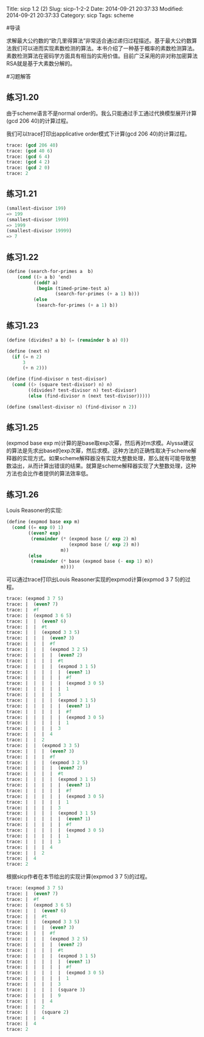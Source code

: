 Title: sicp 1.2 (2)
Slug: sicp-1-2-2
Date: 2014-09-21 20:37:33
Modified: 2014-09-21 20:37:33
Category: sicp
Tags: scheme

#导读

求解最大公约数的“欧几里得算法”非常适合通过递归过程描述。基于最大公约数算法我们可以进而实现素数检测的算法。本书介绍了一种基于概率的素数检测算法。素数检测算法在密码学方面具有相当的实用价值。目前广泛采用的非对称加密算法RSA就是基于大素数分解的。

#习题解答

## 练习1.20

由于scheme语言不是normal order的。我么只能通过手工通过代换模型展开计算(gcd 206 40)的计算过程。

我们可以trace打印出applicative order模式下计算(gcd 206 40)的计算过程。

``` Scheme
trace: (gcd 206 40)
trace: (gcd 40 6)
trace: (gcd 6 4)
trace: (gcd 4 2)
trace: (gcd 2 0)
trace: 2
```

## 练习1.21

``` Scheme
(smallest-divisor 199)
=> 199
(smallest-divisor 1999)
=> 1999
(smallest-divisor 19999)
=> 7
```

## 练习1.22

``` Scheme
(define (search-for-primes a  b)
	(cond ((> a b) 'end)
		  ((odd? a)
		   (begin (timed-prime-test a)
		          (search-for-primes (+ a 1) b)))
		  (else
		   (search-for-primes (+ a 1) b))
```

## 练习1.23

``` Scheme
(define (divides? a b) (= (remainder b a) 0))

(define (next n)
  (if (= n 2)
      3
      (+ n 2)))

(define (find-divisor n test-divisor)
  (cond ((> (square test-divisor) n) n)
        ((divides? test-divisor n) test-divisor)
        (else (find-divisor n (next test-divisor)))))

(define (smallest-divisor n) (find-divisor n 2))
```

## 练习1.25

(expmod base exp m)计算的是base取exp次幂，然后再对m求模。Alyssa建议的算法是先求出base的exp次幂，然后求模。这种方法的正确性取决于scheme解释器的实现方式。如果scheme解释器没有实现大整数处理，那么就有可能导致整数溢出，从而计算出错误的结果。就算是scheme解释器实现了大整数处理，这种方法也会比作者提供的算法效率低。

## 练习1.26

Louis Reasoner的实现:

``` Scheme
(define (expmod base exp m)
  (cond ((= exp 0) 1)
        ((even? exp)
         (remainder (* (expmod base (/ exp 2) m)
                       (expmod base (/ exp 2) m))
                    m))
        (else
         (remainder (* base (expmod base (- exp 1) m))
                    m))))

```

可以通过trace打印出Louis Reasoner实现的expmod计算(expmod 3 7 5)的过程。

``` Scheme
trace: (expmod 3 7 5)
trace: |  (even? 7)
trace: |  #f
trace: |  (expmod 3 6 5)
trace: |  |  (even? 6)
trace: |  |  #t
trace: |  |  (expmod 3 3 5)
trace: |  |  |  (even? 3)
trace: |  |  |  #f
trace: |  |  |  (expmod 3 2 5)
trace: |  |  |  |  (even? 2)
trace: |  |  |  |  #t
trace: |  |  |  |  (expmod 3 1 5)
trace: |  |  |  |  |  (even? 1)
trace: |  |  |  |  |  #f
trace: |  |  |  |  |  (expmod 3 0 5)
trace: |  |  |  |  |  1
trace: |  |  |  |  3
trace: |  |  |  |  (expmod 3 1 5)
trace: |  |  |  |  |  (even? 1)
trace: |  |  |  |  |  #f
trace: |  |  |  |  |  (expmod 3 0 5)
trace: |  |  |  |  |  1
trace: |  |  |  |  3
trace: |  |  |  4
trace: |  |  2
trace: |  |  (expmod 3 3 5)
trace: |  |  |  (even? 3)
trace: |  |  |  #f
trace: |  |  |  (expmod 3 2 5)
trace: |  |  |  |  (even? 2)
trace: |  |  |  |  #t
trace: |  |  |  |  (expmod 3 1 5)
trace: |  |  |  |  |  (even? 1)
trace: |  |  |  |  |  #f
trace: |  |  |  |  |  (expmod 3 0 5)
trace: |  |  |  |  |  1
trace: |  |  |  |  3
trace: |  |  |  |  (expmod 3 1 5)
trace: |  |  |  |  |  (even? 1)
trace: |  |  |  |  |  #f
trace: |  |  |  |  |  (expmod 3 0 5)
trace: |  |  |  |  |  1
trace: |  |  |  |  3
trace: |  |  |  4
trace: |  |  2
trace: |  4
trace: 2
```

根据sicp作者在本节给出的实现计算(expmod 3 7 5)的过程。

``` Scheme
trace: (expmod 3 7 5)
trace: |  (even? 7)
trace: |  #f
trace: |  (expmod 3 6 5)
trace: |  |  (even? 6)
trace: |  |  #t
trace: |  |  (expmod 3 3 5)
trace: |  |  |  (even? 3)
trace: |  |  |  #f
trace: |  |  |  (expmod 3 2 5)
trace: |  |  |  |  (even? 2)
trace: |  |  |  |  #t
trace: |  |  |  |  (expmod 3 1 5)
trace: |  |  |  |  |  (even? 1)
trace: |  |  |  |  |  #f
trace: |  |  |  |  |  (expmod 3 0 5)
trace: |  |  |  |  |  1
trace: |  |  |  |  3
trace: |  |  |  |  (square 3)
trace: |  |  |  |  9
trace: |  |  |  4
trace: |  |  2
trace: |  |  (square 2)
trace: |  |  4
trace: |  4
trace: 2
```
